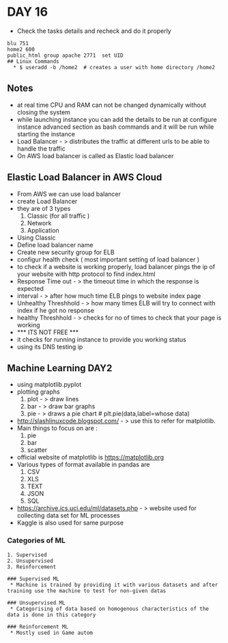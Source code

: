 # DAY 16

* Check the tasks details and recheck and do it properly
```
blu 751
home2 600
public_html group apache 2771  set UID
## Linux Commands
  * $ useradd -b /home2  # creates a user with home directory /home2
```
## Notes
  * at real time CPU and RAM can not be changed dynamically without closing the system
  * while launching instance you can add the details to be run at configure instance advanced section as bash commands and it will be run while starting the instance
  * Load Balancer - > distributes the traffic at different urls to be able to handle the traffic
  * On AWS load balancer is called as Elastic load balancer

## Elastic Load Balancer in AWS Cloud
  * From AWS we can use load balancer
  * create Load Balancer
  * they are of 3 types
    1. Classic (for all traffic )
    2. Network
    3. Application
  * Using Classic
  * Define load balancer name
  * Create new security group for ELB
  * configur health check ( most important setting of load balancer )
  * to check if a website is working properly, load balancer pings the ip of your website with http protocol to find index.html
  * Response Time out - > the timeout time in which the response is expected  
  * interval - > after how much time ELB pings to website index page
  * Unhealthy Threshhold - > how many times ELB will try to connect with index if he got no response
  * healthy Threshhold - > checks for no of times to check that your page is working
  * *** ITS NOT FREE ***
  * it checks for running instance to provide you working status
  * using its DNS testing ip

## Machine Learning DAY2
  * using matplotlib.pyplot
  * plotting graphs
    1. plot - > draw lines
    2. bar - > draw bar graphs
    3. pie - > draws a pie chart # plt.pie(data,label=whose data)
  * http://slashlinuxcode.blogspot.com/  - > use this to refer for matplotlib.
  * Main things to focus on are :
    1. pie
    2. bar
    3. scatter
  * official website of matplotlib is https://matplotlib.org
  * Various types of format available in pandas are
    1. CSV
    2. XLS
    3. TEXT
    4. JSON
    5. SQL
  * https://archive.ics.uci.edu/ml/datasets.php - > website used for collecting data set for ML processes
  * Kaggle is also used for same purpose

  ### Categories of ML
    1. Supervised
    2. Unsupervised
    3. Reinforcement

    ### Supervised ML
     * Machine is trained by providing it with various datasets and after training use the machine to test for non-given datas

    ### Unsupervised ML
     * Categorising of data based on homogenous characteristics of the data is done in this category

    ### Reinforcement ML
     * Mostly used in Game autom
